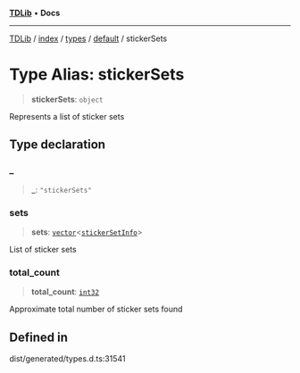 [**TDLib**](../../../../../../README.md) • **Docs**

***

[TDLib](../../../../../../modules.md) / [index](../../../../../README.md) / [types](../../../README.md) / [default](../README.md) / stickerSets

# Type Alias: stickerSets

> **stickerSets**: `object`

Represents a list of sticker sets

## Type declaration

### \_

> **\_**: `"stickerSets"`

### sets

> **sets**: [`vector`](vector.md)\<[`stickerSetInfo`](stickerSetInfo-1.md)\>

List of sticker sets

### total\_count

> **total\_count**: [`int32`](int32-1.md)

Approximate total number of sticker sets found

## Defined in

dist/generated/types.d.ts:31541
